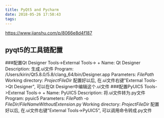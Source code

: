 ```yaml
---
title: PyQt5 and Pycharm
date: 2018-05-26 17:58:43
tags:
---
```


https://www.jianshu.com/p/8066e8d4f187


## pyqt5的工具链配置
###配置Qt Designer
Tools->External Tools-> +
Name: Qt Designer 
Description: 生成.ui文件 
Program: /Users/kirin/Qt5.8.0/5.8/clang_64/bin/Designer.app 
Parameters: $FilePath$ 
Working directory: $ProjectFileDir$ 
配置好以后, 在.ui文件右键"External Tools->Qt Designer", 可以在Qt Designer中编辑这个.ui文件
###配置PyUIC5
Tools->External Tools-> +
Name: PyUIC5 
Description: 将.ui文件转为.py文件 
Program: pyuic5 
Parameters: $FilePath$ -o $FileDir$/$FileNameWithoutExtension$.py 
Working directory: $ProjectFileDir$
配置好以后, 在.ui文件右键"External Tools->PyUIC5", 可以调用命令转成.py文件
